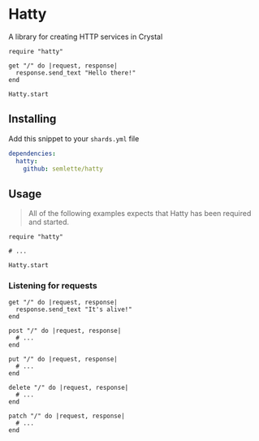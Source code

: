 # Hatty

A library for creating HTTP services in Crystal

```crystal
require "hatty"

get "/" do |request, response|
  response.send_text "Hello there!"
end

Hatty.start
```

## Installing

Add this snippet to your `shards.yml` file

```yml
dependencies:
  hatty:
    github: semlette/hatty
```

## Usage

> All of the following examples expects that Hatty has been required and started.

```crystal
require "hatty"

# ...

Hatty.start
```

### Listening for requests

```crystal
get "/" do |request, response|
  response.send_text "It's alive!"
end

post "/" do |request, response|
  # ...
end

put "/" do |request, response|
  # ...
end

delete "/" do |request, response|
  # ...
end

patch "/" do |request, response|
  # ...
end
```
